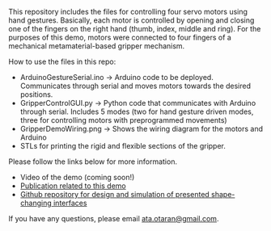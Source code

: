 This repository includes the files for controlling four servo motors using hand gestures. Basically, each motor is controlled by opening and closing one of the fingers on the right hand (thumb, index, middle and ring). For the purposes of this demo, motors were connected to four fingers of a mechanical metamaterial-based gripper mechanism. 

How to use the files in this repo:
* ArduinoGestureSerial.ino -> Arduino code to be deployed. Communicates through serial and moves motors towards the desired positions. 
* GripperControlGUI.py -> Python code that communicates with Arduino through serial. Includes 5 modes (two for hand gesture driven modes, three for controlling motors with preprogrammed movements)
* GripperDemoWiring.png -> Shows the wiring diagram for the motors and Arduino
* STLs for printing the rigid and flexible sections of the gripper. 

Please follow the links below for more information. 

* Video of the demo (coming soon!)
* [Publication related to this demo](https://dl.acm.org/doi/10.1145/3689050.3704942)
* [Github repository for design and simulation of presented shape-changing interfaces](https://github.com/aotaran/MetamaterialDesignAndSimulation)

If you have any questions, please email ata.otaran@gmail.com.
